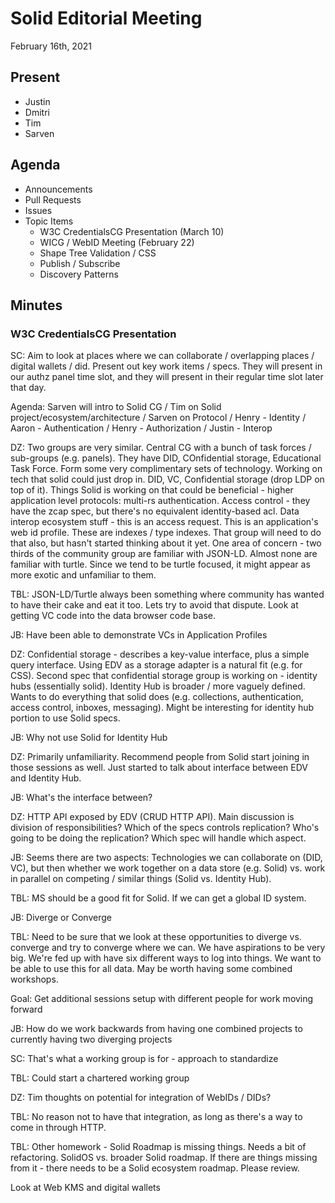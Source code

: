 # Solid Editorial Meeting
February 16th, 2021

## Present
* Justin
* Dmitri
* Tim
* Sarven


## Agenda

* Announcements
* Pull Requests
* Issues
* Topic Items
    * W3C CredentialsCG Presentation (March 10)
    * WICG / WebID Meeting (February 22)
    * Shape Tree Validation / CSS
    * Publish / Subscribe
    * Discovery Patterns


## Minutes

### W3C CredentialsCG Presentation

SC: Aim to look at places where we can collaborate / overlapping places / digital wallets / did. Present out key work items / specs. They will present in our authz panel time slot, and they will present in their regular time slot later that day.

Agenda: Sarven will intro to Solid CG / Tim on Solid project/ecosystem/architecture / Sarven on Protocol / Henry - Identity / Aaron - Authentication / Henry - Authorization / Justin - Interop

DZ: Two groups are very similar. Central CG with a bunch of task forces / sub-groups (e.g. panels). They have DID, COnfidential storage, Educational Task Force. Form some very complimentary sets of technology. Working on tech that solid could just drop in. DID, VC, Confidential storage (drop LDP on top of it). Things Solid is working on that could be beneficial - higher application level protocols: multi-rs authentication. Access control - they have the zcap spec, but there's no equivalent identity-based acl. Data interop ecosystem stuff - this is an access request. This is an application's web id profile. These are indexes / type indexes. That group will need to do that also, but hasn't started thinking about it yet. One area of concern - two thirds of the community group are familiar with JSON-LD. Almost none are familiar with turtle. Since we tend to be turtle focused, it might appear as more exotic and unfamiliar to them.

TBL: JSON-LD/Turtle always been something where community has wanted to have their cake and eat it too. Lets try to avoid that dispute. Look at getting VC code into the data browser code base.

JB: Have been able to demonstrate VCs in Application Profiles

DZ: Confidential storage - describes a key-value interface, plus a simple query interface. Using EDV as a storage adapter is a natural fit (e.g. for CSS). Second spec that confidential storage group is working on - identity hubs (essentially solid). Identity Hub is broader / more vaguely defined. Wants to do everything that solid does (e.g. collections, authentication, access control, inboxes, messaging). Might be interesting for identity hub portion to use Solid specs.

JB: Why not use Solid for Identity Hub

DZ: Primarily unfamiliarity. Recommend people from Solid start joining in those sessions as well. Just started to talk about interface between EDV and Identity Hub.

JB: What's the interface between?

DZ: HTTP API exposed by EDV (CRUD HTTP API). Main discussion is division of responsibilities? Which of the specs controls replication? Who's going to be doing the replication? Which spec will handle which aspect.

JB: Seems there are two aspects: Technologies we can collaborate on (DID, VC), but then whether we work together on a data store (e.g. Solid) vs. work in parallel on competing / similar things (Solid vs. Identity Hub).

TBL: MS should be a good fit for Solid. If we can get a global ID system.

JB: Diverge or Converge

TBL: Need to be sure that we look at these opportunities to diverge vs. converge and try to converge where we can. We have aspirations to be very big. We're fed up with have six different ways to log into things. We want to be able to use this for all data. May be worth having some combined workshops.

Goal: Get additional sessions setup with different people for work moving forward

JB: How do we work backwards from having one combined projects to currently having two diverging projects

SC: That's what a working group is for - approach to standardize

TBL: Could start a chartered working group

DZ: Tim thoughts on potential for integration of WebIDs / DIDs?

TBL: No reason not to have that integration, as long as there's a way to come in through HTTP.

TBL: Other homework - Solid Roadmap is missing things. Needs a bit of refactoring. SolidOS vs. broader Solid roadmap. If there are things missing from it - there needs to be a Solid ecosystem roadmap. Please review. 

Look at Web KMS and digital wallets

